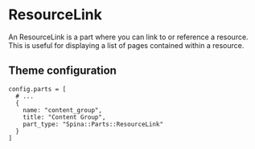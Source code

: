 # ResourceLink

An ResourceLink is a part where you can link to or reference a resource. This is useful for displaying a list of pages contained within a resource.

## Theme configuration

```
config.parts = [
  # ...
  {
    name: "content_group",
    title: "Content Group",
    part_type: "Spina::Parts::ResourceLink"
  }
]
```
